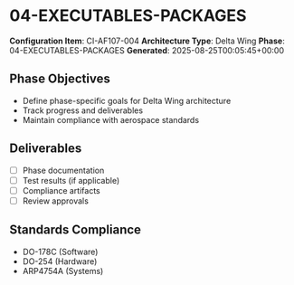 # 04-EXECUTABLES-PACKAGES

**Configuration Item**: CI-AF107-004
**Architecture Type**: Delta Wing
**Phase**: 04-EXECUTABLES-PACKAGES
**Generated**: 2025-08-25T00:05:45+00:00

## Phase Objectives
- Define phase-specific goals for Delta Wing architecture
- Track progress and deliverables
- Maintain compliance with aerospace standards

## Deliverables
- [ ] Phase documentation
- [ ] Test results (if applicable)
- [ ] Compliance artifacts
- [ ] Review approvals

## Standards Compliance
- DO-178C (Software)
- DO-254 (Hardware)
- ARP4754A (Systems)
